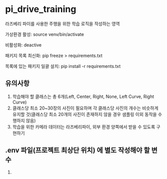 # pi_drive_training
라즈베리 파이를 사용한 주행을 위한 학습 로직을 작성하는 영역

가상환경 활성: source venv/bin/activate

비활성화: deactive

패키지 목록 최신화: pip freeze > requirements.txt

목록에 있는 패키지 일괄 설치: pip install -r requirements.txt

## 유의사항
1. 학습해야 할 클래스는 총 6개(Left, Center, Right, None, Left Curve, Right Curve)
2. 클래스당 최소 20~30장의 사진이 필요하며 각 클래스당 사진의 개수는 비슷하게 유지할 것(클래스당 최소 20개의 사진이 존재하지 않을 경우 샘플링 이외 동작을 수행하지 않음)
3. 학습을 위한 카메라 데이터는 라즈베리파이, 외부 환경 양쪽에서 받을 수 있도록 구현하기


## .env 파일(프로젝트 최상단 위치) 에 별도 작성해야 할 변수
1.
